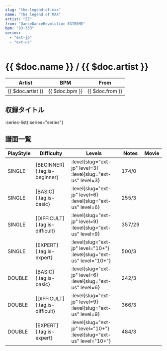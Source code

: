 ```yaml
---
slug: "the-legend-of-max"
name: "The legend of MAX"
artist: "ZZ"
from: "DanceDanceRevolution EXTREME"
bpm: "83-333"
series:
  - "ext-jp"
  - "ext-us"
---
```


# {{ $doc.name }} / {{ $doc.artist }}

|Artist|BPM|From|
|------|---|----|
|{{ $doc.artist }}|{{ $doc.bpm }}|{{ $doc.from }}|

## 収録タイトル

:series-list{:series="series"}

## 譜面一覧

|PlayStyle|Difficulty|Levels|Notes|Movie|
|---------|----------|------|-----|-----|
|SINGLE|[BEGINNER]{.tag.is-beginner}|<div class="field is-grouped is-grouped-multiline"> :level{slug="ext-jp" level=3} :level{slug="ext-us" level=3}</div>|174/0||
|SINGLE|[BASIC]{.tag.is-basic}|<div class="field is-grouped is-grouped-multiline"> :level{slug="ext-jp" level=6} :level{slug="ext-us" level=6}</div>|255/3||
|SINGLE|[DIFFICULT]{.tag.is-difficult}|<div class="field is-grouped is-grouped-multiline"> :level{slug="ext-jp" level=9} :level{slug="ext-us" level=9}</div>|357/29||
|SINGLE|[EXPERT]{.tag.is-expert}|<div class="field is-grouped is-grouped-multiline"> :level{slug="ext-jp" level="10+"} :level{slug="ext-us" level="10+"}</div>|500/3||
|DOUBLE|[BASIC]{.tag.is-basic}|<div class="field is-grouped is-grouped-multiline"> :level{slug="ext-jp" level=6} :level{slug="ext-us" level=6}</div>|242/3||
|DOUBLE|[DIFFICULT]{.tag.is-difficult}|<div class="field is-grouped is-grouped-multiline"> :level{slug="ext-jp" level=9} :level{slug="ext-us" level=9}</div>|366/3||
|DOUBLE|[EXPERT]{.tag.is-expert}|<div class="field is-grouped is-grouped-multiline"> :level{slug="ext-jp" level="10+"} :level{slug="ext-us" level="10+"}</div>|484/3||
